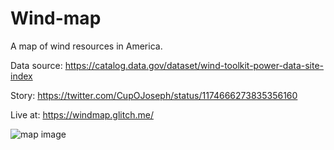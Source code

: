 # Wind-map
A map of wind resources in America.

Data source: https://catalog.data.gov/dataset/wind-toolkit-power-data-site-index

Story:
https://twitter.com/CupOJoseph/status/1174666273835356160

Live at: https://windmap.glitch.me/

![map image](https://i.imgur.com/DrzTMIt.png)
